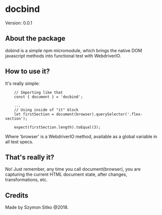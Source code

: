 # docbind
Version: 0.0.1

## About the package

dobind is a simple npm micromodule, which brings the native DOM javascript methods
into functional test with WebdriverIO.

## How to use it?

It's really simple:

        // Importing like that
        const { document } = 'docbind';

        ...
        // Using inside of "it" block
        let firstSection = document(browser).querySelector('.flex-section');

        expect(firstSection.length).toEqual(3);

Where 'browser' is a WebdriverIO method, available as a global variable in all test specs.

## That's really it?

No! Just remember, any time you call document(browser), you are capturing the
current HTML document state, after changes, transformations, etc.

## Credits

Made by Szymon Sitko @2018.